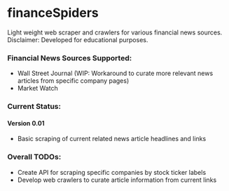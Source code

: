 # financeSpiders
Light weight web scraper and crawlers for various financial news sources. Disclaimer: Developed for educational purposes.

### Financial News Sources Supported:
- Wall Street Journal (WIP: Workaround to curate more relevant news articles from specific company pages)
- Market Watch

### Current Status:
#### Version 0.01
- Basic scraping of current related news article headlines and links

### Overall TODOs:
- Create API for scraping specific companies by stock ticker labels
- Develop web crawlers to curate article information from current links
